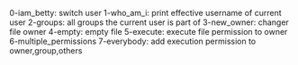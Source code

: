 0-iam_betty: switch user 
1-who_am_i: print effective username of current user
2-groups: all groups the current user is part of
3-new_owner: changer file owner
4-empty: empty file
5-execute: execute file permission to owner
6-multiple_permissions
7-everybody: add execution permission to owner,group,others
